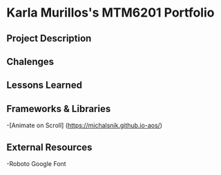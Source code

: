 # Karla Murillos's MTM6201 Portfolio

## Project Description


## Chalenges


## Lessons Learned

## Frameworks & Libraries
-[Animate on Scroll] (https://michalsnik.github.io-aos/)

## External Resources
-Roboto Google Font
